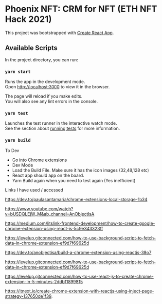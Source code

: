 # Phoenix NFT: CRM for NFT (ETH NFT Hack 2021)

This project was bootstrapped with [Create React App](https://github.com/facebook/create-react-app).

## Available Scripts

In the project directory, you can run:

### `yarn start`

Runs the app in the development mode.\
Open [http://localhost:3000](http://localhost:3000) to view it in the browser.

The page will reload if you make edits.\
You will also see any lint errors in the console.

### `yarn test`

Launches the test runner in the interactive watch mode.\
See the section about [running tests](https://facebook.github.io/create-react-app/docs/running-tests) for more information.

### `yarn build`


To Dev
- Go into Chrome extensions
- Dev Mode
- Load the Build File. Make sure it has the icon images (32,48,128 etc)
- React app should app on the board. 
- Yarn Build again when you need to test again (Yes inefficient)

Links I have used / accessed

https://dev.to/paulasantamaria/chrome-extensions-local-storage-1b34

https://www.youtube.com/watch?v=bUSDQLEjW_M&ab_channel=AnObjectIsA

https://medium.com/litslink-frontend-development/how-to-create-google-chrome-extension-using-react-js-5c9e343323ff

https://levelup.gitconnected.com/how-to-use-background-script-to-fetch-data-in-chrome-extension-ef9d7f69625d

https://dev.to/anobjectisa/build-a-chrome-extension-using-reactjs-38o7

https://levelup.gitconnected.com/how-to-use-background-script-to-fetch-data-in-chrome-extension-ef9d7f69625d

https://levelup.gitconnected.com/how-to-use-react-js-to-create-chrome-extension-in-5-minutes-2ddb11899815

https://itnext.io/create-chrome-extension-with-reactjs-using-inject-page-strategy-137650de1f39. 

